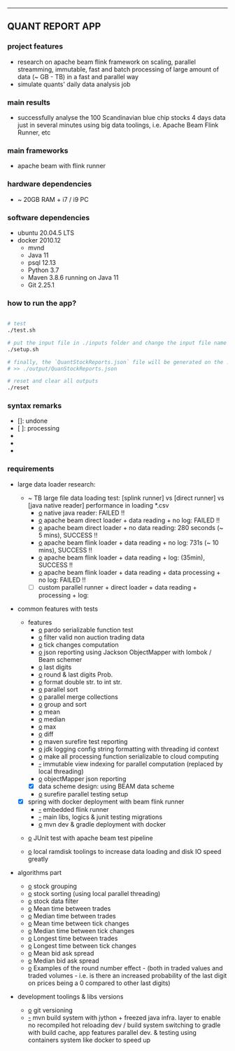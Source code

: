-----------------
QUANT REPORT APP
-----------------

### project features

- research on apache beam flink framework on scaling, parallel streamming, immutable, fast and batch processing of large amount of data (~ GB - TB) in a fast and parallel way
- simulate quants' daily data analysis job

### main results
- successfully analyse the 100 Scandinavian blue chip stocks 4 days data just in several minutes using big data toolings, i.e. Apache Beam Flink Runner, etc

### main frameworks

- apache beam with flink runner

### hardware dependencies
- ~ 20GB RAM + i7 / i9 PC

### software dependencies
- ubuntu 20.04.5 LTS
- docker 2010.12
  - mvnd
  - Java 11
  - psql 12.13
  - Python 3.7
  - Maven 3.8.6 running on Java 11
  - Git 2.25.1

### how to run the app?

```sh

# test
./test.sh

# put the input file in ./inputs folder and change the input file name in the source code to 'scandi.csv' (~ TB) or 'test.csv' (~ MB) and execute commands as below
./setup.sh

# finally, the `QuantStockReports.json` file will be generated on the ./outputs/ path after ~ mins
# >> ./output/QuanStockReports.json

# reset and clear all outputs
./reset

```

### syntax remarks

- []: undone
- [ ]: processing
- [o]: done
- [-]: onhold
- [x]: cancelled

### requirements

- large data loader research:
  - ~ TB large file data loading test: [splink runner] vs [direct runner] vs [java native reader] performance in loading \*.csv
    - [o] native java reader: FAILED !!
    - [o] apache beam direct loader + data reading + no log: FAILED !!
    - [o] apache beam direct loader + no data reading: 280 seconds (~ 5 mins), SUCCESS !!
    - [o] apache beam flink loader + data reading + no log: 731s (~ 10 mins), SUCCESS !!
    - [o] apache beam flink loader + data reading + log: (35min), SUCCESS !!
    - [o] apache beam flink loader + data reading + data processing + no log: FAILED !!
    - [ ] custom parallel runner + direct loader + data reading + processing + log:

- common features with tests
  - features
    - [o] pardo serializable function test
    - [o] filter valid non auction trading data
    - [o] tick changes computation
    - [o] json reporting using Jackson ObjectMapper with lombok / Beam schemer
    - [o] last digits
    - [o] round & last digits Prob.
    - [o] format double str. to int str.
    - [o] parallel sort
    - [o] parallel merge collections
    - [o] group and sort
    - [o] mean
    - [o] median
    - [o] max
    - [o] diff
    - [o] maven surefire test reporting
    - [o] jdk logging config string formatting with threading id context
    - [o] make all processing function serializable to cloud computing 
    - [-] immutable view indexing for parallel computation (replaced by local threading)
    - [o] objectMapper json reporting
    - [x] data scheme design: using BEAM data scheme
    - [o] surefire parallel testing setup

  - [x] spring with docker deployment with beam flink runner
    - [-] embedded flink runner
    - [-] main libs, logics & junit testing migrations
    - [o] mvn dev & gradle deployment with docker

  - [o] JUnit test with apache beam test pipeline

  - [o] local ramdisk toolings to increase data loading and disk IO speed greatly

- algorithms part
  - [o] stock grouping
  - [o] stock sorting (using local parallel threading)
  - [o] stock data filter
  - [o] Mean time between trades
  - [o] Median time between trades
  - [o] Mean time between tick changes
  - [o] Median time between tick changes
  - [o] Longest time between trades
  - [o] Longest time between tick changes
  - [o] Mean bid ask spread
  - [o] Median bid ask spread
  - [o] Examples of the round number effect - (both in traded values and traded volumes - i.e. is there an increased probability of the last digit on prices being a 0 compared to other last digits)

- development toolings & libs versions
  - [o] git versioning
  - [-] mvn build system with jython + freezed java infra. layer to enable no recompiled hot reloading dev / build system switching to gradle with build cache, app features parallel dev. & testing using containers system like docker to speed up
